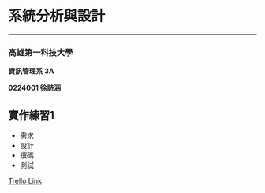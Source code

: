 # 系統分析與設計 #

----------

### 高雄第一科技大學 ###

**資訊管理系 3A**

**0224001 徐詩涵**


## 實作練習1 ##

- 需求
- 設計
- 撰碼
- 測試

[Trello Link](https://trello.com/b/VclR3C62/ooad)
